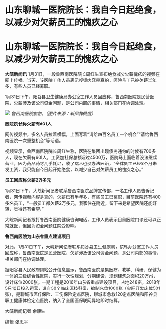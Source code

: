 # 山东聊城一医院院长：我自今日起绝食，以减少对欠薪员工的愧疚之心

# 山东聊城一医院院长：我自今日起绝食，以减少对欠薪员工的愧疚之心

**大皖新闻讯**
1月31日，一段鲁西南医院院长周红生宣布绝食减少欠薪愧疚的视频在网上传播。当天，该医院工作人员表示视频内容是真的，医院员工已被欠薪半年多，有些人员已经离职。

1月31日下午，阳谷县卫生健康局办公室工作人员回应称，鲁西南医院是民营医院，欠薪涉及该公司资金问题，是公司内部的事情，相关部门在协调处理。

![](https://inews.gtimg.com/om_bt/O9ybzLqWI63Dvu6-Z3nlfhzAlNMpPdfuDGkjjs9F5zkwMAA/1000)
_鲁西南医院航拍。（图片来源：新凤祥微信）_

**医院院长称欠薪有601人**

网传视频中，多名人员拉着横幅，上面写着“请给四百名员工一个机会”“请给鲁西南医院一次重整机会”等话语。

视频显示，鲁西南医院院长周红生称，医院在集团出现债务违约的时候有700多人，现在欠薪有601人，工资加社保总额超过4500万，医院马上面临着没法继续营业，因为药品药材几乎耗尽，收了病人也没办法医治，“全体员工已经8个月未发工资，我只能自今日起开始绝食，以减少自己对欠薪员工的愧疚之心。”

**员工回应称欠薪2万多元**

1月31日下午，大皖新闻记者联系鲁西南医院品牌宣传部，一名工作人员告诉记者，网传视频内容是真的，欠薪已有半年多，有些员工已离职，目前医院还有400多名员工，“一般员工都欠薪2万多元，我家住在附近，留下来是希望医院还能好转，觉得还有希望。”

大皖新闻记者拨打鲁西南医院健康咨询电话，工作人员表示目前医院门诊还可以正常就医，但因为资金问题住院受影响。

**鲁西南医院为山东省重点建设项目**

对此，1月31日下午，大皖新闻记者联系阳谷县卫生健康局，该局办公室工作人员回应称，鲁西南医院是民营医院，欠薪涉及该公司资金问题，是公司内部的事情，相关部门在协调处理。

据阳谷县人民政府网站公开信息显示，鲁西南医院是集医疗、教学、科研、保健为一体的三级综合性医院，实行一次性规划、分期建设，规划建筑总面积20万㎡，设计床位2000张。一期工程是2016年山东省重点建设项目，占地248亩，2018年5月12日投入运营，设有38个临床医技科室，编制床位1000张（实际开发床位501张），是聊城市医疗保险、工伤保险定点医院，聊城市急救120定点医院和阳谷县职工健康体检定点医院，纳入了全国医保联网异地即时结算。

大皖新闻记者 余康生

编辑 张思平

